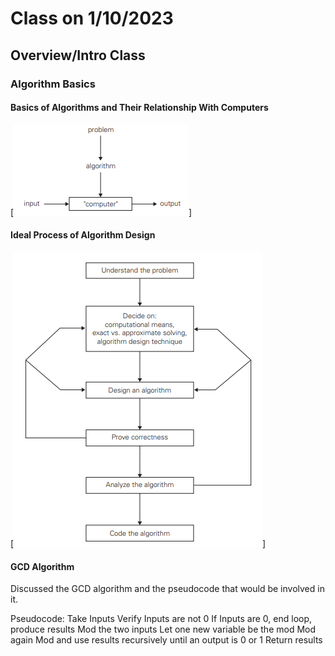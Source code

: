 # Class on 1/10/2023

## Overview/Intro Class

### Algorithm Basics

#### Basics of Algorithms and Their Relationship With Computers

[![Computer and Algs](images\algorithms_with_computers.png)]

#### Ideal Process of Algorithm Design

[![Ideal Algs](images\ideal_alg_design.png)]

#### GCD Algorithm

Discussed the GCD algorithm and the pseudocode that would be involved in it. 

Pseudocode:
    Take Inputs
    Verify Inputs are not 0
        If Inputs are 0, end loop, produce results
    Mod the two inputs
    Let one new variable be the mod
    Mod again
    Mod and use results recursively until an output is 0 or 1
    Return results
